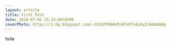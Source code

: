 ```yaml
---
layout: article
title: First Post
date: 2018-07-02 15:33:00+0200
coverPhoto: https://1.bp.blogspot.com/-CX3iMYOH4nM/W7sOfcALKqI/AAAAAAAAALE/_YNPdcMN-Io9rjt5E8gcA3MFrDxgz-6cQCLcBGAs/s1600/dwgi48e51.jpg
---
```




hola



